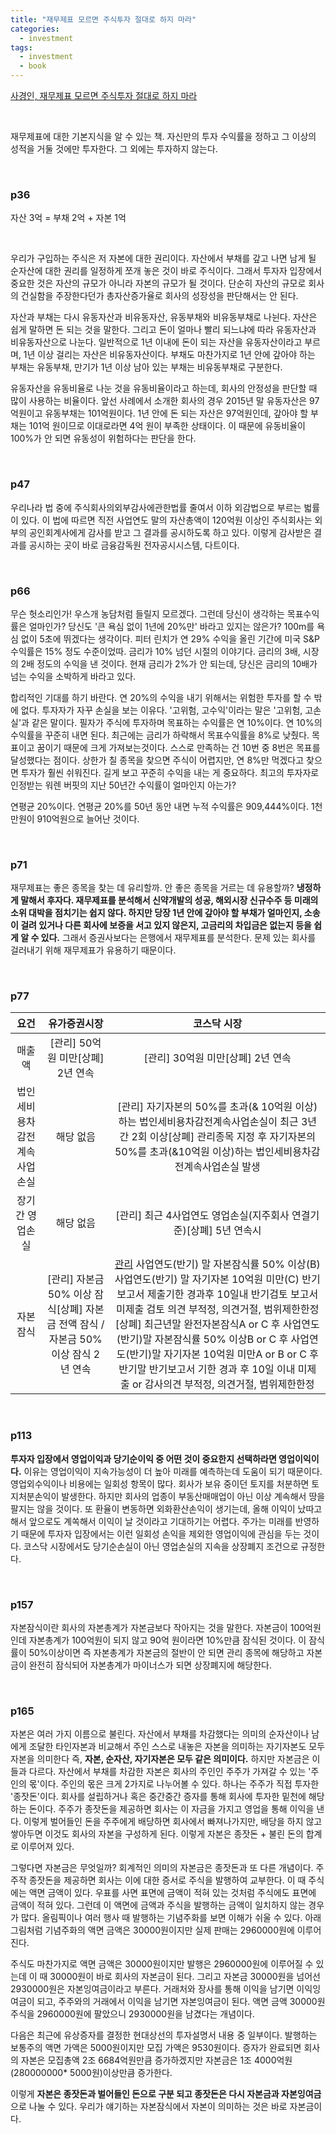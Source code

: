 ```yaml
---
title: "재무제표 모르면 주식투자 절대로 하지 마라"
categories:
  - investment
tags:
  - investment
  - book
---
```


[사경인, 재무제표 모르면 주식투자 절대로 하지 마라](https://book.naver.com/bookdb/book_detail.nhn?bid=11433177)

<br/>

재무제표에 대한 기본지식을 알 수 있는 책. 자신만의 투자 수익률을 정하고 그 이상의 성적을 거둘 것에만 투자한다. 그 외에는 투자하지 않는다.

<br/>

### p36

자산 3억 = 부채 2억 + 자본 1억

<br/>

우리가 구입하는 주식은 저 자본에 대한 권리이다. 자산에서 부채를 갚고 나면 남게 될 순자산에 대한 권리를 일정하게 쪼개 놓은 것이 바로 주식이다. 그래서 투자자 입장에서 중요한 것은 자산의 규모가 아니라 자본의 규모가 될 것이다. 단순히 자산의 규모로 회사의 건실함을 주장한다던가 총자산증가율로 회사의 성장성을 판단해서는 안 된다. 

자산과 부채는 다시 유동자산과 비유동자산, 유동부채와 비유동부채로 나뉜다. 자산은 쉽게 말하면 돈 되는 것을 말한다. 그리고 돈이 얼마나 빨리 되느냐에 따라 유동자산과 비유동자산으로 나눈다. 일반적으로 1년 이내에 돈이 되는 자산을 유동자산이라고 부르며, 1년 이상 걸리는 자산은 비유동자산이다. 부채도 마찬가지로 1년 안에 갚아야 하는 부채는 유동부채, 만기가 1년 이상 남아 있는 부채는 비유동부채로 구분한다.

유동자산을 유동비율로 나눈 것을 유동비율이라고 하는데, 회사의 안정성을 판단할 때 많이 사용하는 비율이다. 앞선 사례에서 소개한 회사의 경우 2015년 말 유동자산은 97억원이고 유동부채는 101억원이다. 1년 안에 돈 되는 자산은 97억원인데, 갚아야 할 부채는 101억 원이므로 이대로라면 4억 원이 부족한 상태이다. 이 때문에 유동비율이 100%가 안 되면 유동성이 위험하다는 판단을 한다.

<br/>

### p47

우리나라 법 중에 주식회사의외부감사에관한법률 줄여서 이하 외감법으로 부르는 벏률이 있다. 이 법에 따르면 직전 사업연도 말의 자산총액이 120억원 이상인 주식회사는 외부의 공인회계사에게 감사를 받고 그 결과를 공시하도록 하고 있다. 이렇게 감사받은 결과를 공시하는 곳이 바로 금융감독원 전자공시시스템, 다트이다.

<br/>

### p66

무슨 헛소리인가! 우스개 농담처럼 들릴지 모르겠다. 그런데 당신이 생각하는 목표수익률은 얼마인가? 당신도 '큰 욕심 없이 1년에 20%만' 바라고 있지는 않은가? 100m를 욕심 없이 5초에 뛰겠다는 생각이다. 피터 린치가 연 29% 수익을 올린 기간에 미국 S&P 수익률은 15% 정도 수준이었따. 금리가 10% 넘던 시절의 이야기다. 금리의 3배, 시장의 2배 정도의 수익을 낸 것이다. 현재 금리가 2%가 안 되는데, 당신은 금리의 10배가 넘는 수익을 소박하게 바라고 있다.

합리적인 기대를 하기 바란다. 연 20%의 수익을 내기 위해서는 위험한 투자를 할 수 밖에 없다. 투자자가 자꾸 손실을 보는 이유다. '고위험, 고수익'이라는 말은 '고위험, 고손실'과 같은 말이다. 필자가 주식에 투자하며 목표하는 수익률은 연 10%이다. 연 10%의 수익률을 꾸준히 내면 된다. 최근에는 금리가 하락해서 목표수익률을 8%로 낮췄다. 목표이고 꿈이기 때문에 크게 가져보는것이다. 스스로 만족하는 건 10번 중 8번은 목표를 달성했다는 점이다. 상한가 칠 종목을 찾으면 주식이 어렵지만, 연 8%만 먹겠다고 찾으면 투자가 훨씬 쉬워진다. 길게 보고 꾸준히 수익을 내는 게 중요하다. 최고의 투자자로 인정받는 워렌 버핏의 지난 50년간 수익률이 얼마인지 아는가?

연평균 20%이다. 연평균 20%를 50년 동안 내면 누적 수익률은 909,444%이다. 1천만원이 910억원으로 늘어난 것이다.

<br/>

### p71

재무제표는 좋은 종목을 찾는 데 유리할까. 안 좋은 종목을 거르는 데 유용할까? **냉정하게 말해서 후자다. 재무제표를 분석해서 신약개발의 성공, 해외시장 신규수주 등 미래의 소위 대박을 점치기는 쉽지 않다. 하지만 당장 1년 안에 갚아야 할 부채가 얼마인지, 소송이 걸려 있거나 다른 회사에 보증을 서고 있지 않은지, 고금리의 차입금은 없는지 등을 쉽게 알 수 있다.** 그래서 증권사보다는 은행에서 재무제표를 분석한다. 문제 있는 회사를 걸러내기 위해 재무제표가 유용하기 때문이다.

<br/>

### p77

|             요건             |                         유가증권시장                         |                         코스닥 시장                          |
| :--------------------------: | :----------------------------------------------------------: | :----------------------------------------------------------: |
|            매출액            |              [관리] 50억원 미만[상폐] 2년 연속               |              [관리] 30억원 미만[상폐] 2년 연속               |
| 법인세비용차감전계속사업손실 |                          해당 없음                           | [관리] 자기자본의 50%를 초과(& 10억원 이상)하는 법인세비용차감전계속사업손실이 최근 3년간 2회 이상[상폐] 관리종목 지정 후 자기자본의 50%를 초과(&10억원 이상)하는 법인세비용차감전계속사업손실 발생 |
|       장기간 영업손실        |                          해당 없음                           | [관리] 최근 4사업연도 영업손실(지주회사 연결기준)[상폐] 5년 연속시 |
|           자본잠식           | [관리] 자본금 50% 이상 잠식[상폐] 자본금 전액 잠식 / 자본금 50% 이상 잠식 2년 연속 | [관리](A)  사업연도(반기) 말 자본잠식률 50% 이상(B) 사업연도(반기) 말 자기자본 10억원 미만(C) 반기보고서 제출기한 경과후 10일내 반기검토 보고서 미제출 검토 의견 부적정, 의견거절, 범위제한한정[상폐] 최근년말 완전자본잠식A or C 후 사업연도(반기)말 자본잠식률 50% 이상B or C 후 사업연도(반기)말 자기자본 10억원 미만A or B or C 후 반기말 반기보고서 기한 경과 후 10일 이내 미제출 or 감사의견 부적정, 의견거절, 범위제한한정 |

<br/>

### p113

**투자자 입장에서 영업이익과 당기순이익 중 어떤 것이 중요한지 선택하라면 영업이익이다.** 이유는 영업이익이 지속가능성이 더 높아 미래를 예측하는데 도움이 되기 때문이다. 영업외수익이나 비용에는 일회성 항목이 많다. 회사가 보유 중이던 토지를 처분하면 토지처분손익이 발생한다. 하지만 회사의 업종이 부동산매매업이 아닌 이상 계속해서 땅을 팔지는 않을 것이다. 또 환율이 변동하면 외화환산손익이 생기는데, 올해 이익이 났따고 해서 앞으로도 계쏙해서 이익이 날 것이라고 기대하기는 어렵다. 주가는 미래를 반영하기 때문에 투자자 입장에서는 이런 일회성 손익을 제외한 영업이익에 관심을 두는 것이다. 코스닥 시장에서도 당기순손실이 아닌 영업손실의 지속을 상장폐지 조건으로 규정한다. 

<br/>

### p157

자본잠식이란 회사의 자본총계가 자본금보다 작아지는 것을 말한다. 자본금이 100억원인데 자본총계가 100억원이 되지 않고 90억 원이라면 10%만큼 잠식된 것이다. 이 잠식률이 50%이상이면 즉 자본총계가 자본금의 절반이 안 되면 관리 종목에 해당하고 자본금이 완전히 잠식되어 자본총계가 마이너스가 되면 상장폐지에 해당한다.

<br/>

### p165

자본은 여러 가지 이름으로 불린다. 자산에서 부채를 차감했다는 의미의 순자산이나 남에게 조달한 타인자본과 비교해서 주인 스스로 내놓은 자본을 의미하는 자기자본도 모두 자본을 의미한다 즉, **자본, 순자산, 자기자본은 모두 같은 의미이다.** 하지만 자본금은 이들과 다르다. 자산에서 부채를 차감한 자본은 회사의 주인인 주주가 가져갈 수 있는 '주인의 몫'이다. 주인의 몫은 크게 2가지로 나누어볼 수 있다. 하나는 주주가 직접 투자한 '종잣돈'이다. 회사를 설립하거나 혹은 중간중간 증자를 통해 회사에 투자한 밑천에 해당하는 돈이다. 주주가 종잣돈을 제공하면 회사는 이 자금을 가지고 영업을 통해 이익을 낸다. 이렇게 벌어들인 돈을 주주에게 배당하면 회사에서 빠져나가지만, 배당을 하지 않고 쌓아두면 이것도 회사의 자본을 구성하게 된다. 이렇게 자본은 종잣돈 + 불린 돈의 합계로 이루어져 있다. 

그렇다면 자본금은 무엇일까? 회계적인 의미의 자본금은 종잣돈과 또 다른 개념이다. 주주작 종잣돈을 제공하면 회사는 이에 대한 증서로 주식을 발행하여 교부한다. 이 때 주식에는 액면 금액이 있다. 우표를 사면 표면에 금액이 적혀 있는 것처럼 주식에도 표면에 금액이 적혀 있다. 그런데 이 액면에 금액과 주식을 발행하는 금액이 일치하지 않는 경우가 많다. 올림픽이나 여러 행사 때 발행하는 기념주화를 보면 이해가 쉬울 수 있다. 아래 그림처럼 기념주화의 액면 금액은 30000원이지만 실제 판매는 2960000원에 이루어진다.

주식도 마찬가지로 액면 금액은 30000원이지만 발행은 2960000원에 이루어질 수 있는데 이 때 30000원이 바로 회사의 자본금이 된다. 그리고 자본금 30000원을 넘어선 2930000원은 자본잉여금이라고 부른다. 거래처와 장사를 통해 이익을 남기면 이익잉여금이 되고, 주주와의 거래에서 이익을 남기면 자본잉여금이 된다. 액면 금액 30000원 주식을 2960000원에 팔았으니 2930000원을 남겼다는 개념이다.

다음은 최근에 유상증자를 결정한 현대상선의 투자설명서 내용 중 일부이다. 발행하는 보통주의 액면 가액은 5000원이지만 모집 가액은 9530원이다. 증자가 완료되면 회사의 자본은 모집총액 2조 6684억원만큼 증가하겠지만 자본금은 1조 4000억원(280000000* 5000원)이상만큼 증가한다.

이렇게 **자본은 종잣돈과 벌어들인 돈으로 구분 되고 종잣돈은 다시 자본금과 자본잉여금**으로 나눌 수 있다. 우리가 얘기하는 자본잠식에서 자본이 의미하는 것은 바로 자본금이다.

